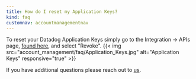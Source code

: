 ```yaml
---
title: How do I reset my Application Keys?
kind: faq
customnav: accountmanagementnav
---
```


To reset your Datadog Application Keys simply go to the Integration -> APIs page, [found here](https://app.datadoghq.com/account/settings#api), and select "Revoke".
{{< img src="account_management/faq/Application_Keys.jpg" alt="Application Keys" responsive="true" >}}

If you have additional questions please reach out to [us](/help).